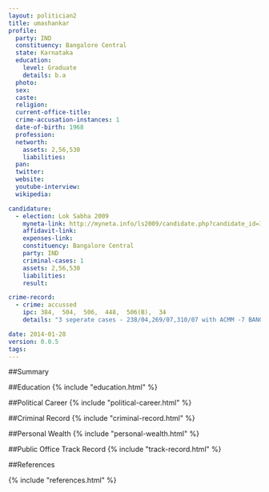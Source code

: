 ```yaml
---
layout: politician2
title: umashankar
profile: 
  party: IND
  constituency: Bangalore Central
  state: Karnataka
  education: 
    level: Graduate
    details: b.a
  photo: 
  sex: 
  caste: 
  religion: 
  current-office-title: 
  crime-accusation-instances: 1
  date-of-birth: 1968
  profession: 
  networth: 
    assets: 2,56,530
    liabilities: 
  pan: 
  twitter: 
  website: 
  youtube-interview: 
  wikipedia: 

candidature: 
  - election: Lok Sabha 2009
    myneta-link: http://myneta.info/ls2009/candidate.php?candidate_id=1768
    affidavit-link: 
    expenses-link: 
    constituency: Bangalore Central 
    party: IND
    criminal-cases: 1
    assets: 2,56,530
    liabilities: 
    result:  

crime-record: 
  - crime: accussed
    ipc: 384,  504,  506,  448,  506(B),  34
    details: "3 seperate cases - 238/04,269/07,310/07 with ACMM -7 BANGLORE. .  at MAHALAKSHMI LAYOUT and RAJAJINAGAR BANLORE KARNATAKA" 

date: 2014-01-28
version: 0.0.5
tags: 
---
```

##Summary


##Education
{% include "education.html" %}


##Political Career
{% include "political-career.html" %}


##Criminal Record
{% include "criminal-record.html" %}


##Personal Wealth
{% include "personal-wealth.html" %}


##Public Office Track Record
{% include "track-record.html" %}


##References


{% include "references.html" %}